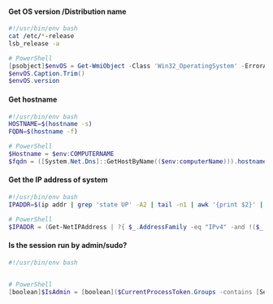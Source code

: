 #### Get OS version /Distribution name

```bash
#!/usr/bin/env bash
cat /etc/*-release
lsb_release -a
```

```powershell
# PowerShell
[psobject]$envOS = Get-WmiObject -Class 'Win32_OperatingSystem' -ErrorAction 'SilentlyContinue'
$envOS.Caption.Trim()
$envOS.version
```

#### Get hostname

```bash
#!/usr/bin/env bash
HOSTNAME=$(hostname -s)
FQDN=$(hostname -f)
```

```powershell
# PowerShell
$Hostname = $env:COMPUTERNAME
$fqdn = ([System.Net.Dns]::GetHostByName(($env:computerName))).hostname
```


#### Get the IP address of system

```bash
#!/usr/bin/env bash
IPADDR=$(ip addr | grep 'state UP' -A2 | tail -n1 | awk '{print $2}' | cut -f1 
```

```powershell
# PowerShell
$IPADDR = (Get-NetIPAddress | ?{ $_.AddressFamily -eq "IPv4" -and !($_.IPAddress -match "169") -and !($_.IPaddress -match "127") } | Select-Object -First 1).IPAddress
```

#### Is the session run by admin/sudo?

```bash
#!/usr/bin/env bash
 
```

```powershell
# PowerShell
[boolean]$IsAdmin = [boolean]($CurrentProcessToken.Groups -contains [Security.Principal.SecurityIdentifier]'S-1-5-32-544')
```

